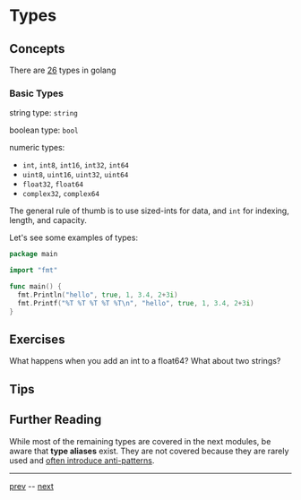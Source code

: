 # Types

## Concepts

There are [26](https://github.com/golang/go/blob/master/src/reflect/type.go#L233) types in golang

### Basic Types
string type: `string`

boolean type: `bool`

numeric types:
  - `int`, `int8`, `int16`, `int32`, `int64`
  - `uint8`, `uint16`, `uint32`, `uint64`
  - `float32`, `float64`
  - `complex32`, `complex64`

The general rule of thumb is to use sized-ints for data, and `int` for indexing, length, and capacity.

Let's see some examples of types:

```go
package main

import "fmt"

func main() {
  fmt.Println("hello", true, 1, 3.4, 2+3i)
  fmt.Printf("%T %T %T %T %T\n", "hello", true, 1, 3.4, 2+3i)
}
```

## Exercises
What happens when you add an int to a float64? What about two strings?

## Tips

## Further Reading

While most of the remaining types are covered in the next modules, be aware that **type aliases** exist. They are not covered because they are rarely used and [often introduce anti-patterns](https://alehatsman.com/post/golang_type_declaration_abuse.html).

---

[prev](../1-Mechanics/1.3.2.md) -- [next](2.2.md)